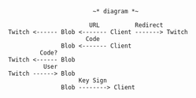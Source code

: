 
                                ~* diagram *~

                               URL          Redirect
        Twitch <------ Blob <------- Client -------> Twitch
                              Code
                       Blob <------- Client
                 Code?
        Twitch <------ Blob
                  User 
        Twitch ------> Blob
                            Key Sign
                       Blob --------> Client
